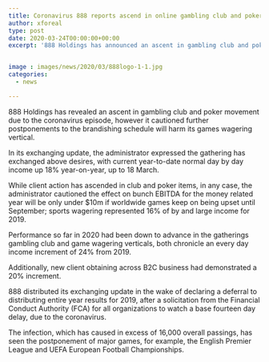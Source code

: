 ```yaml
---
title: Coronavirus 888 reports ascend in online gambling club and poker sports wagering fall
author: xforeal 
type: post
date: 2020-03-24T00:00:00+00:00
excerpt: '888 Holdings has announced an ascent in gambling club and poker movement due to the coronavirus episode, however it cautioned further postponements to the wearing schedule will harm its games wagering vertical '


image : images/news/2020/03/888logo-1-1.jpg
categories:
  - news

---
```

888 Holdings has revealed an ascent in gambling club and poker movement due to the coronavirus episode, however it cautioned further postponements to the brandishing schedule will harm its games wagering vertical. 

In its exchanging update, the administrator expressed the gathering has exchanged above desires, with current year-to-date normal day by day income up 18&percnt; year-on-year, up to 18 March. 

While client action has ascended in club and poker items, in any case, the administrator cautioned the effect on bunch EBITDA for the money related year will be only under $10m if worldwide games keep on being upset until September; sports wagering represented 16&percnt; of by and large income for 2019. 

Performance so far in 2020 had been down to advance in the gatherings gambling club and game wagering verticals, both chronicle an every day income increment of 24&percnt; from 2019. 

Additionally, new client obtaining across B2C business had demonstrated a 20&percnt; increment. 

888 distributed its exchanging update in the wake of declaring a deferral to distributing entire year results for 2019, after a solicitation from the Financial Conduct Authority (FCA) for all organizations to watch a base fourteen day delay, due to the coronavirus. 

The infection, which has caused in excess of 16,000 overall passings, has seen the postponement of major games, for example, the English Premier League and UEFA European Football Championships.